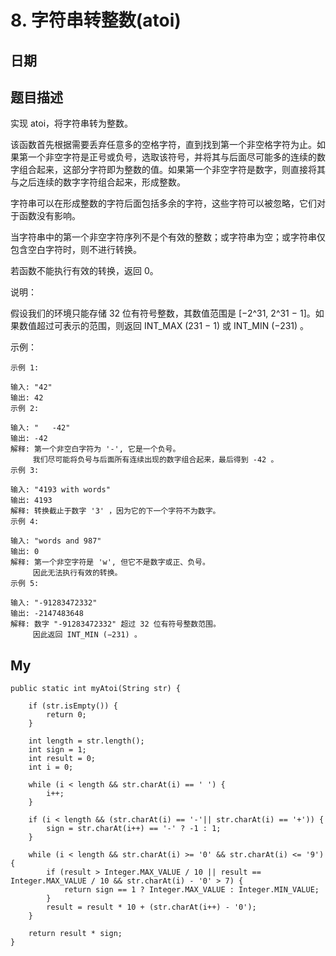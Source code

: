 # 8. 字符串转整数(atoi)

## 日期

## 题目描述

实现 atoi，将字符串转为整数。

该函数首先根据需要丢弃任意多的空格字符，直到找到第一个非空格字符为止。如果第一个非空字符是正号或负号，选取该符号，并将其与后面尽可能多的连续的数字组合起来，这部分字符即为整数的值。如果第一个非空字符是数字，则直接将其与之后连续的数字字符组合起来，形成整数。

字符串可以在形成整数的字符后面包括多余的字符，这些字符可以被忽略，它们对于函数没有影响。

当字符串中的第一个非空字符序列不是个有效的整数；或字符串为空；或字符串仅包含空白字符时，则不进行转换。

若函数不能执行有效的转换，返回 0。

说明：

假设我们的环境只能存储 32 位有符号整数，其数值范围是 [−2^31,  2^31 − 1]。如果数值超过可表示的范围，则返回  INT_MAX (231 − 1) 或 INT_MIN (−231) 。

示例：

```
示例 1:

输入: "42"
输出: 42
示例 2:

输入: "   -42"
输出: -42
解释: 第一个非空白字符为 '-', 它是一个负号。
     我们尽可能将负号与后面所有连续出现的数字组合起来，最后得到 -42 。
示例 3:

输入: "4193 with words"
输出: 4193
解释: 转换截止于数字 '3' ，因为它的下一个字符不为数字。
示例 4:

输入: "words and 987"
输出: 0
解释: 第一个非空字符是 'w', 但它不是数字或正、负号。
     因此无法执行有效的转换。
示例 5:

输入: "-91283472332"
输出: -2147483648
解释: 数字 "-91283472332" 超过 32 位有符号整数范围。 
     因此返回 INT_MIN (−231) 。
```

##

## My

```
public static int myAtoi(String str) {

    if (str.isEmpty()) {
        return 0;
    }
    
    int length = str.length();
    int sign = 1;
    int result = 0;
    int i = 0;
    
    while (i < length && str.charAt(i) == ' ') {
        i++;
    }
    
    if (i < length && (str.charAt(i) == '-'|| str.charAt(i) == '+')) {
        sign = str.charAt(i++) == '-' ? -1 : 1;
    }
    
    while (i < length && str.charAt(i) >= '0' && str.charAt(i) <= '9') {
        if (result > Integer.MAX_VALUE / 10 || result == Integer.MAX_VALUE / 10 && str.charAt(i) - '0' > 7) {
            return sign == 1 ? Integer.MAX_VALUE : Integer.MIN_VALUE;
        }
        result = result * 10 + (str.charAt(i++) - '0');
    }
    
    return result * sign;
}
```